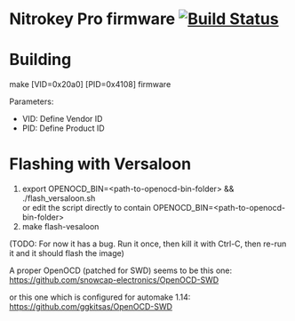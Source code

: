 Nitrokey Pro firmware [![Build Status](https://travis-ci.org/Nitrokey/nitrokey-pro-firmware.svg?branch=master)](https://travis-ci.org/Nitrokey/nitrokey-pro-firmware)
=====================

Building
========
make \[VID=0x20a0\] \[PID=0x4108\] firmware

Parameters:
* VID: Define Vendor ID
* PID: Define Product ID

Flashing with Versaloon
=======================
1. export OPENOCD_BIN=\<path-to-openocd-bin-folder\> && ./flash_versaloon.sh  
   or edit the script directly to contain OPENOCD_BIN=\<path-to-openocd-bin-folder\>
2. make flash-vesaloon

(TODO: For now it has a bug. Run it once, then kill it with Ctrl-C, then re-run it and it should flash the image)

A proper OpenOCD (patched for SWD) seems to be this one:  
https://github.com/snowcap-electronics/OpenOCD-SWD
  
or this one which is configured for automake 1.14:  
https://github.com/ggkitsas/OpenOCD-SWD
